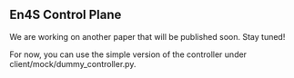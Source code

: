 ## En4S Control Plane

We are working on another paper that will be published soon. Stay tuned!

For now, you can use the simple version of the controller under client/mock/dummy_controller.py.